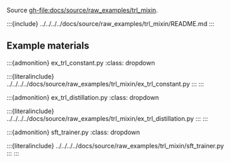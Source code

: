 Source <gh-file:docs/source/raw_examples/trl_mixin>.

:::{include} ../../../../docs/source/raw_examples/trl_mixin/README.md
:::

## Example materials

:::{admonition} ex_trl_constant.py
:class: dropdown

:::{literalinclude} ../../../../docs/source/raw_examples/trl_mixin/ex_trl_constant.py
:::
:::

:::{admonition} ex_trl_distillation.py
:class: dropdown

:::{literalinclude} ../../../../docs/source/raw_examples/trl_mixin/ex_trl_distillation.py
:::
:::

:::{admonition} sft_trainer.py
:class: dropdown

:::{literalinclude} ../../../../docs/source/raw_examples/trl_mixin/sft_trainer.py
:::
:::

